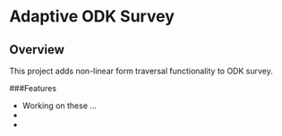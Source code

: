 Adaptive ODK Survey
===================

Overview
--------
This project adds non-linear form traversal functionality to ODK survey.

###Features
- Working on these ...
-
-